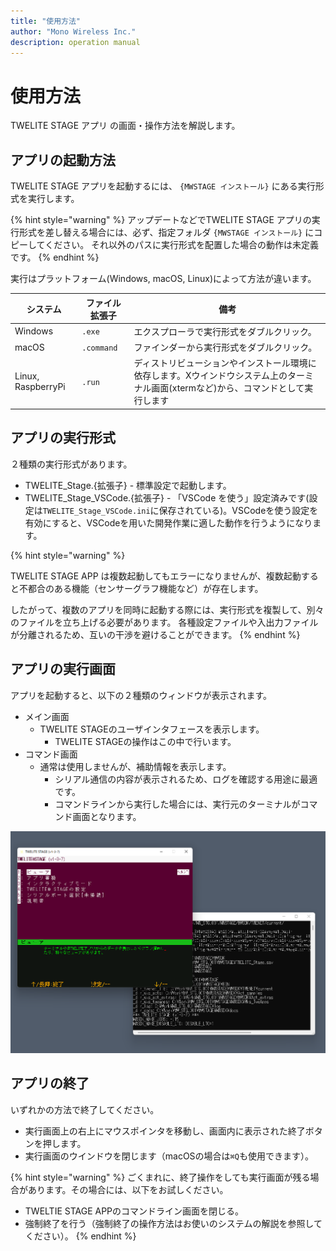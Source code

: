```yaml
---
title: "使用方法"
author: "Mono Wireless Inc."
description: operation manual
---
```


# 使用方法

TWELITE STAGE アプリ の画面・操作方法を解説します。

## アプリの起動方法

TWELITE STAGE アプリを起動するには、 `{MWSTAGE インストール}` にある実行形式を実行します。

{% hint style="warning" %}
アップデートなどでTWELITE STAGE アプリの実行形式を差し替える場合には、必ず、指定フォルダ `{MWSTAGE インストール}` にコピーしてください。
それ以外のパスに実行形式を配置した場合の動作は未定義です。
{% endhint %}


実行はプラットフォーム(Windows, macOS, Linux)によって方法が違います。

| システム | ファイル拡張子 | 備考 |
| -------- | ------     | ---- |
| Windows  | `.exe`     | エクスプローラで実行形式をダブルクリック。 |
| macOS    | `.command` | ファインダーから実行形式をダブルクリック。 |
| Linux, RaspberryPi | `.run`     | ディストリビューションやインストール環境に依存します。Xウインドウシステム上のターミナル画面(xtermなど)から、コマンドとして実行します |


## アプリの実行形式

２種類の実行形式があります。

* TWELITE_Stage.{拡張子} - 標準設定で起動します。
* TWELITE_Stage_VSCode.{拡張子} - 「VSCode を使う」設定済みです(設定は`TWELITE_Stage_VSCode.ini`に保存されている)。VSCodeを使う設定を有効にすると、VSCodeを用いた開発作業に適した動作を行うようになります。

{% hint style="warning" %}

TWELITE STAGE APP は複数起動してもエラーになりませんが、複数起動すると不都合のある機能（センサーグラフ機能など）が存在します。

したがって、複数のアプリを同時に起動する際には、実行形式を複製して、別々のファイルを立ち上げる必要があります。
各種設定ファイルや入出力ファイルが分離されるため、互いの干渉を避けることができます。
{% endhint %}

## アプリの実行画面

アプリを起動すると、以下の２種類のウィンドウが表示されます。

- メイン画面
  - TWELITE STAGEのユーザインタフェースを表示します。
    - TWELITE STAGEの操作はこの中で行います。
- コマンド画面
  - 通常は使用しませんが、補助情報を表示します。
    - シリアル通信の内容が表示されるため、ログを確認する用途に最適です。
    - コマンドラインから実行した場合には、実行元のターミナルがコマンド画面となります。

![STAGE画面例](../.gitbook/assets/img_stage_open_with_cmdwin.png)


## アプリの終了

いずれかの方法で終了してください。
* 実行画面上の右上にマウスポインタを移動し、画面内に表示された終了ボタンを押します。
* 実行画面のウインドウを閉じます（macOSの場合は`⌘Q`も使用できます）。

{% hint style="warning" %}
ごくまれに、終了操作をしても実行画面が残る場合があります。その場合には、以下をお試しください。
* TWELTIE STAGE APPのコマンドライン画面を閉じる。
* 強制終了を行う（強制終了の操作方法はお使いのシステムの解説を参照してください）。
{% endhint %}
